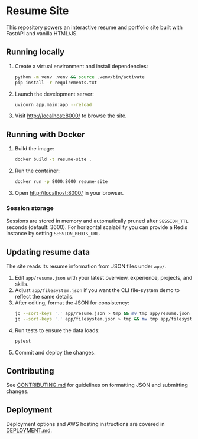 # Resume Site

This repository powers an interactive resume and portfolio site built with FastAPI and vanilla HTML/JS.

## Running locally

1. Create a virtual environment and install dependencies:
   ```bash
   python -m venv .venv && source .venv/bin/activate
   pip install -r requirements.txt
   ```
2. Launch the development server:
   ```bash
   uvicorn app.main:app --reload
   ```
3. Visit <http://localhost:8000/> to browse the site.

## Running with Docker

1. Build the image:
   ```bash
   docker build -t resume-site .
   ```
2. Run the container:
   ```bash
   docker run -p 8000:8000 resume-site
   ```
3. Open <http://localhost:8000/> in your browser.

### Session storage

Sessions are stored in memory and automatically pruned after ``SESSION_TTL`` seconds
(default: 3600).  For horizontal scalability you can provide a Redis instance by
setting ``SESSION_REDIS_URL``.

## Updating resume data

The site reads its resume information from JSON files under `app/`.

1. Edit `app/resume.json` with your latest overview, experience, projects, and skills.
2. Adjust `app/filesystem.json` if you want the CLI file-system demo to reflect the same details.
3. After editing, format the JSON for consistency:
   ```bash
   jq --sort-keys '.' app/resume.json > tmp && mv tmp app/resume.json
   jq --sort-keys '.' app/filesystem.json > tmp && mv tmp app/filesystem.json
   ```
4. Run tests to ensure the data loads:
   ```bash
   pytest
   ```
5. Commit and deploy the changes.

## Contributing

See [CONTRIBUTING.md](CONTRIBUTING.md) for guidelines on formatting JSON and submitting changes.

## Deployment

Deployment options and AWS hosting instructions are covered in [DEPLOYMENT.md](DEPLOYMENT.md).

